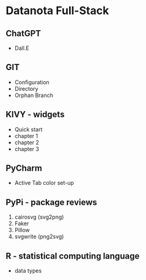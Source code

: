 
# Datanota Full-Stack


## ChatGPT

- Dall.E


## GIT

- Configuration
- Directory
- Orphan Branch


## KIVY - widgets

- Quick start
- chapter 1
- chapter 2
- chapter 3


## PyCharm

- Active Tab color set-up


## PyPi - package reviews

1. cairosvg (svg2png)
2. Faker
3. Pillow
4. svgwrite (png2svg)


## R - statistical computing language

- data types


